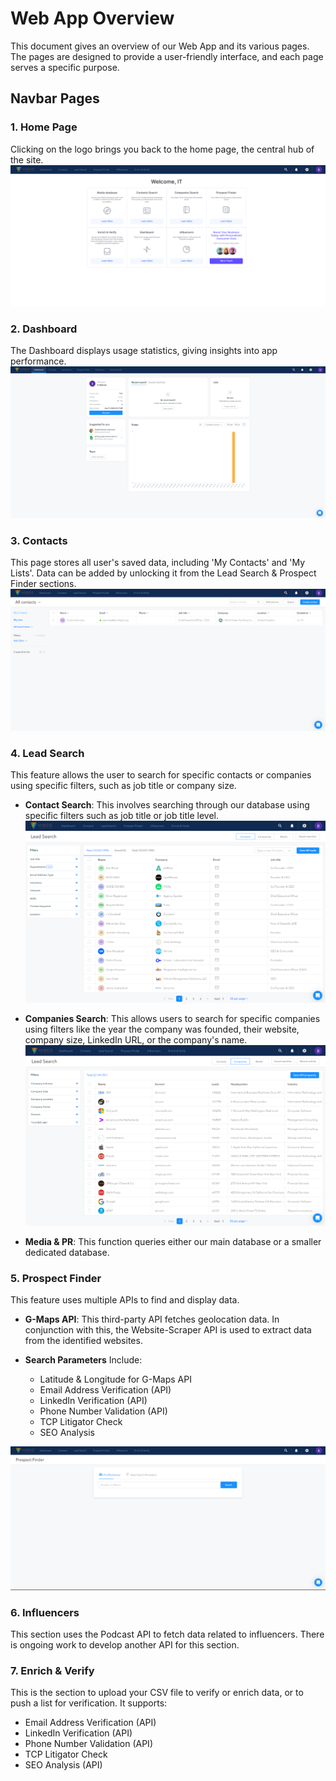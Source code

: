 # Web App Overview

This document gives an overview of our Web App and its various pages. The pages are designed to provide a user-friendly interface, and each page serves a specific purpose.

## Navbar Pages

### 1. Home Page
Clicking on the logo brings you back to the home page, the central hub of the site.
![Home Page](./01-Home-Page.png)

### 2. Dashboard
The Dashboard displays usage statistics, giving insights into app performance.
![Dashboard](./02-Dashboard.png)

### 3. Contacts
This page stores all user's saved data, including 'My Contacts' and 'My Lists'. Data can be added by unlocking it from the Lead Search & Prospect Finder sections.
![Contacts](./03-Contacts.png)

### 4. Lead Search
This feature allows the user to search for specific contacts or companies using specific filters, such as job title or company size.

- **Contact Search**: This involves searching through our database using specific filters such as job title or job title level.
![Contact Search](./04-Lead-Search-Contacts.png)

- **Companies Search**: This allows users to search for specific companies using filters like the year the company was founded, their website, company size, LinkedIn URL, or the company's name.
![Company Search](./04-Lead-Search-Companies.png)

- **Media & PR**: This function queries either our main database or a smaller dedicated database.

### 5. Prospect Finder
This feature uses multiple APIs to find and display data. 

- **G-Maps API**: This third-party API fetches geolocation data. In conjunction with this, the Website-Scraper API is used to extract data from the identified websites.

- **Search Parameters** Include:
  - Latitude & Longitude for G-Maps API
  - Email Address Verification (API)
  - LinkedIn Verification (API)
  - Phone Number Validation (API)
  - TCP Litigator Check
  - SEO Analysis

![Prospect Finder](./05-Prospect-Finders.png)


### 6. Influencers
This section uses the Podcast API to fetch data related to influencers. There is ongoing work to develop another API for this section.

### 7. Enrich & Verify
This is the section to upload your CSV file to verify or enrich data, or to push a list for verification. It supports:

- Email Address Verification (API)
- LinkedIn Verification (API)
- Phone Number Validation (API)
- TCP Litigator Check
- SEO Analysis (API)
